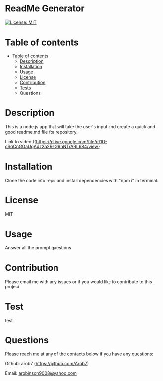 # ReadMe Generator
  [![License: MIT](https://img.shields.io/badge/License-MIT-yellow.svg)](https://opensource.org/licenses/MIT)
  
Table of contents
=================

* [Table of contents](#table-of-contents)
   * [Description](#description)
   * [Installation](#installation)
   * [Usage](#usage)
   * [License](#license)
   * [Contribution](#contribution)
   * [Tests](#test)
  * [Questions](#questions)
  

Description
===========

This is a node.js app that will take the user's input and create a quick and good readme.md file for repository.

Link to video:({https://drive.google.com/file/d/1D-cSqCnGGaUqAdzXa2ReG9hNTrARL684/view} 

Installation
===========
Clone the code into repo and install dependencies with "npm i" in terminal. 

License
===========
MIT

Usage
===========
 Answer all the prompt questions

Contribution
===========
Please email me with any issues or if you would like to contribute to this project

Test
===========
test

Questions
===========
Please reach me at any of the contacts below if you have any questions:

Github: arob7 (https://github.com/Arob7)

Email: arobinson9008@yahoo.com

